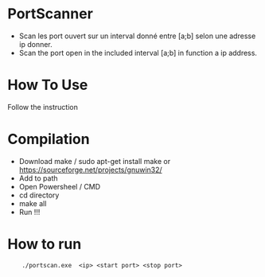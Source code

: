 # PortScanner
- Scan les port ouvert sur un interval donné entre [a;b] selon une adresse ip donner.
- Scan the port open in the included interval [a;b] in function a ip address.
# How To Use 
Follow the instruction 

# Compilation 
- Download make / sudo apt-get install make or https://sourceforge.net/projects/gnuwin32/
- Add to path 
- Open Powersheel / CMD
- cd directory
- make all 
- Run !!!

# How to run 
```
    ./portscan.exe  <ip> <start port> <stop port>
```
